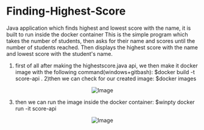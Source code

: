 # Finding-Highest-Score
Java application which finds highest and lowest score with the name, it is built to run inside the docker container
This is the simple program which takes the number of students, then asks for their name and scores until the number of students reached. Then displays the highest score with the name and lowest score with the student's name. 
1) first of all after making the highestscore.java api, we then make it docker image with the following command(windows+gitbash):
  $docker build -t score-api .
2)then we can check for our created image:
  $docker images
  
<p align="center">
  <img src="https://user-images.githubusercontent.com/24220136/227763698-fe497afd-f9f7-4ba2-97d0-4d8a1782d116.png" alt="Image">
</p>

3) then we can run the image inside the docker container:
  $winpty docker run -it score-api
   
<p align="center">
  <img src="https://user-images.githubusercontent.com/24220136/227763629-6050c72c-34a3-42ae-86ab-93c19a65953b.png" alt="Image">
</p>

